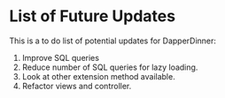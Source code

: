 # List of Future Updates

This is a to do list of potential updates for DapperDinner:

1. Improve SQL queries
2. Reduce number of SQL queries for lazy loading.
3. Look at other extension method available.
4. Refactor views and controller.

